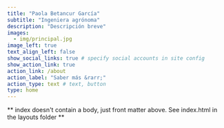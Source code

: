 ```yaml
---
title: "Paola Betancur García"
subtitle: "Ingeniera agrónoma"
description: "Descripción breve"
images:
  - img/principal.jpg
image_left: true
text_align_left: false
show_social_links: true # specify social accounts in site config
show_action_link: true
action_link: /about
action_label: "Saber más &rarr;"
action_type: text # text, button
type: home
---
```


** index doesn't contain a body, just front matter above.
See index.html in the layouts folder **
